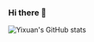 ### Hi there 👋


![Yixuan's GitHub stats](https://github-readme-stats.vercel.app/api?username=yxuansu&show_icons=true&theme=radical)


<!--
**yxuansu/yxuansu** is a ✨ _special_ ✨ repository because its `README.md` (this file) appears on your GitHub profile.

Here are some ideas to get you started:

- 🔭 I’m currently working on ...
- 🌱 I’m currently learning ...
- 👯 I’m looking to collaborate on ...
- 🤔 I’m looking for help with ...
- 💬 Ask me about ...
- 📫 How to reach me: ...
- 😄 Pronouns: ...
- ⚡ Fun fact: ...
-->
